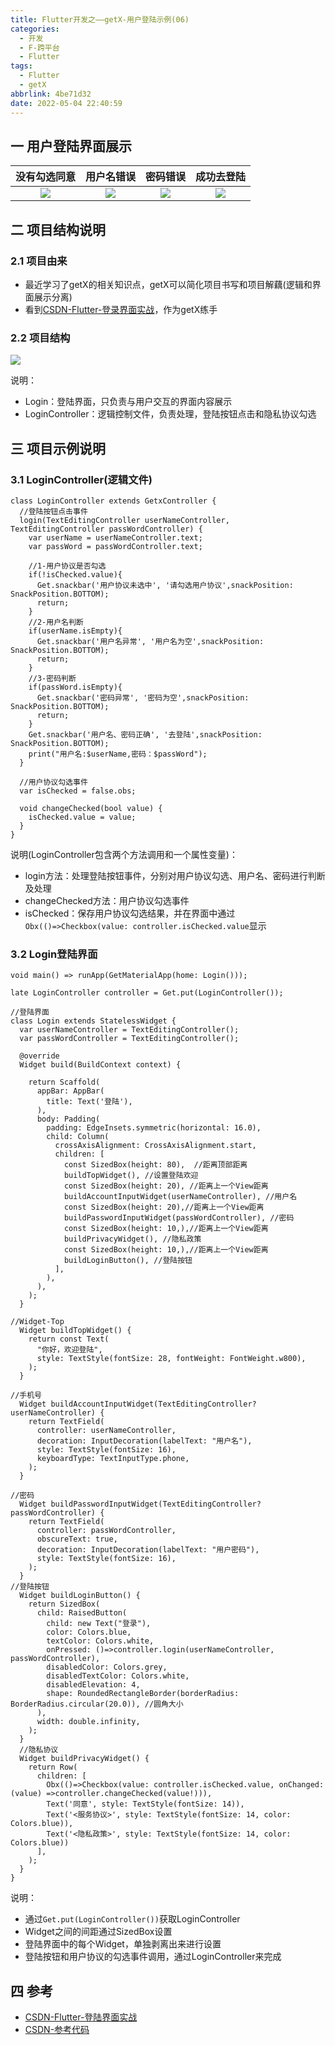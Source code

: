 ```yaml
---
title: Flutter开发之——getX-用户登陆示例(06)
categories:
  - 开发
  - F-跨平台
  - Flutter
tags:
  - Flutter
  - getX
abbrlink: 4be71d32
date: 2022-05-04 22:40:59
---
```

## 一 用户登陆界面展示

| 没有勾选同意 | 用户名错误 | 密码错误 | 成功去登陆 |
| :----------: | :--------: | :------: | :--------: |
|    ![][1]    |   ![][2]   |  ![][3]  |   ![][4]   |

<!--more-->

## 二 项目结构说明

### 2.1 项目由来

* 最近学习了getX的相关知识点，getX可以简化项目书写和项目解藕(逻辑和界面展示分离)
* 看到[CSDN-Flutter-登录界面实战](https://blog.csdn.net/mrRuby/article/details/122366726)，作为getX练手

### 2.2 项目结构

![][5]

说明：

* Login：登陆界面，只负责与用户交互的界面内容展示
* LoginController：逻辑控制文件，负责处理，登陆按钮点击和隐私协议勾选

## 三 项目示例说明

### 3.1 LoginController(逻辑文件)

```
class LoginController extends GetxController {
  //登陆按钮点击事件
  login(TextEditingController userNameController, TextEditingController passWordController) {
    var userName = userNameController.text;
    var passWord = passWordController.text;

    //1-用户协议是否勾选
    if(!isChecked.value){
      Get.snackbar('用户协议未选中', '请勾选用户协议',snackPosition: SnackPosition.BOTTOM);
      return;
    }
    //2-用户名判断
    if(userName.isEmpty){
      Get.snackbar('用户名异常', '用户名为空',snackPosition: SnackPosition.BOTTOM);
      return;
    }
    //3-密码判断
    if(passWord.isEmpty){
      Get.snackbar('密码异常', '密码为空',snackPosition: SnackPosition.BOTTOM);
      return;
    }
    Get.snackbar('用户名、密码正确', '去登陆',snackPosition: SnackPosition.BOTTOM);
    print("用户名:$userName,密码：$passWord");
  }

  //用户协议勾选事件
  var isChecked = false.obs;

  void changeChecked(bool value) {
    isChecked.value = value;
  }
}
```

说明(LoginController包含两个方法调用和一个属性变量)：

* login方法：处理登陆按钮事件，分别对用户协议勾选、用户名、密码进行判断及处理
* changeChecked方法：用户协议勾选事件
* isChecked：保存用户协议勾选结果，并在界面中通过`Obx(()=>Checkbox(value: controller.isChecked.value`显示

### 3.2 Login登陆界面

```
void main() => runApp(GetMaterialApp(home: Login()));

late LoginController controller = Get.put(LoginController());

//登陆界面
class Login extends StatelessWidget {
  var userNameController = TextEditingController();
  var passWordController = TextEditingController();

  @override
  Widget build(BuildContext context) {

    return Scaffold(
      appBar: AppBar(
        title: Text('登陆'),
      ),
      body: Padding(
        padding: EdgeInsets.symmetric(horizontal: 16.0),
        child: Column(
          crossAxisAlignment: CrossAxisAlignment.start,
          children: [
            const SizedBox(height: 80),  //距离顶部距离
            buildTopWidget(), //设置登陆欢迎
            const SizedBox(height: 20), //距离上一个View距离
            buildAccountInputWidget(userNameController), //用户名
            const SizedBox(height: 20),//距离上一个View距离
            buildPasswordInputWidget(passWordController), //密码
            const SizedBox(height: 10,),//距离上一个View距离
            buildPrivacyWidget(), //隐私政策
            const SizedBox(height: 10,),//距离上一个View距离
            buildLoginButton(), //登陆按钮
          ],
        ),
      ),
    );
  }

//Widget-Top
  Widget buildTopWidget() {
    return const Text(
      "你好，欢迎登陆",
      style: TextStyle(fontSize: 28, fontWeight: FontWeight.w800),
    );
  }

//手机号
  Widget buildAccountInputWidget(TextEditingController? userNameController) {
    return TextField(
      controller: userNameController,
      decoration: InputDecoration(labelText: "用户名"),
      style: TextStyle(fontSize: 16),
      keyboardType: TextInputType.phone,
    );
  }

//密码
  Widget buildPasswordInputWidget(TextEditingController? passWordController) {
    return TextField(
      controller: passWordController,
      obscureText: true,
      decoration: InputDecoration(labelText: "用户密码"),
      style: TextStyle(fontSize: 16),
    );
  }
//登陆按钮
  Widget buildLoginButton() {
    return SizedBox(
      child: RaisedButton(
        child: new Text("登录"),
        color: Colors.blue,
        textColor: Colors.white,
        onPressed: ()=>controller.login(userNameController, passWordController),
        disabledColor: Colors.grey,
        disabledTextColor: Colors.white,
        disabledElevation: 4,
        shape: RoundedRectangleBorder(borderRadius: BorderRadius.circular(20.0)), //圆角大小
      ),
      width: double.infinity,
    );
  }
  //隐私协议
  Widget buildPrivacyWidget() {
    return Row(
      children: [
        Obx(()=>Checkbox(value: controller.isChecked.value, onChanged: (value) =>controller.changeChecked(value!))),
        Text('同意', style: TextStyle(fontSize: 14)),
        Text('<服务协议>', style: TextStyle(fontSize: 14, color: Colors.blue)),
        Text('<隐私政策>', style: TextStyle(fontSize: 14, color: Colors.blue))
      ],
    );
  }
}
```

说明：

* 通过`Get.put(LoginController())`获取LoginController
* Widget之间的间距通过SizedBox设置
* 登陆界面中的每个Widget，单独剥离出来进行设置
* 登陆按钮和用户协议的勾选事件调用，通过LoginController来完成

## 四 参考

* [CSDN-Flutter-登陆界面实战](https://blog.csdn.net/mrRuby/article/details/122366726)
* [CSDN-参考代码](https://download.csdn.net/download/Calvin_zhou/85287169)



[1]:https://cdn.jsdelivr.net/gh/PGzxc/CDN@master/blog-flutter/flutter-getx-06-login-agree-error.png
[2]:https://cdn.jsdelivr.net/gh/PGzxc/CDN@master/blog-flutter/flutter-getx-06-login-username-error.png
[3]:https://cdn.jsdelivr.net/gh/PGzxc/CDN@master/blog-flutter/flutter-getx-06-login-pwd-error.png
[4]:https://cdn.jsdelivr.net/gh/PGzxc/CDN@master/blog-flutter/flutter-getx-06-login-success-info.png
[5]:https://cdn.jsdelivr.net/gh/PGzxc/CDN@master/blog-flutter/flutter-getx-06-login-project-struct.png